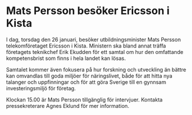 # Mats Persson besöker Ericsson i Kista

I dag, torsdag den 26 januari, besöker utbildningsminister Mats Persson telekomföretaget Ericsson i Kista. Ministern ska bland annat träffa företagets teknikchef Erik Ekudden för ett samtal om hur den omfattande kompetensbrist som finns i hela landet kan lösas.

Samtalet kommer även fokusera på hur forskning och utveckling än bättre kan omvandlas till goda miljöer för näringslivet, både för att hitta nya talanger och uppfinningar och för att göra Sverige till en gynnsam investeringsmiljö för företag.

Klockan 15.00 är Mats Persson tillgänglig för intervjuer. Kontakta pressekreterare Agnes Eklund för mer information.
